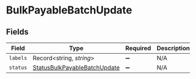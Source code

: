 # BulkPayableBatchUpdate


## Fields

| Field                                                                               | Type                                                                                | Required                                                                            | Description                                                                         |
| ----------------------------------------------------------------------------------- | ----------------------------------------------------------------------------------- | ----------------------------------------------------------------------------------- | ----------------------------------------------------------------------------------- |
| `labels`                                                                            | Record<string, *string*>                                                            | :heavy_minus_sign:                                                                  | N/A                                                                                 |
| `status`                                                                            | [StatusBulkPayableBatchUpdate](../../models/shared/statusbulkpayablebatchupdate.md) | :heavy_minus_sign:                                                                  | N/A                                                                                 |